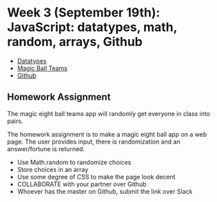 <h1>Week 3 (September 19th): JavaScript: datatypes, math, random, arrays, Github</h1>
<ul>
<li><a href="http://104.131.210.180:8092/index.html">Datatypes</a></li>
<li><a href="http://104.131.210.180:8092/randomPairs.html">Magic Ball Teams</a></li>
<li><a href="https://docs.google.com/presentation/d/14a1oC6qGu8AjrfUBazd2EIlaQ8bwA4LS2rmBehLzZpc/edit#slide=id.p">Github</a></li>
</ul>

<h2>Homework Assignment</h2>
The magic eight ball teams app will randomly get everyone in class into pairs. 

The homework assignment is to make a magic eight ball app on a web page. The user provides input, there is randomization and an answer/fortune is returned. 
<ul>
<li>Use Math.random to randomize choices</li>
<li>Store choices in an array</li>
<li>Use some degree of CSS to make the page look decent</li>
<li>COLLABORATE with your partner over Github</li>
<li>Whoever has the master on Github, submit the link over Slack</li>
</ul>
